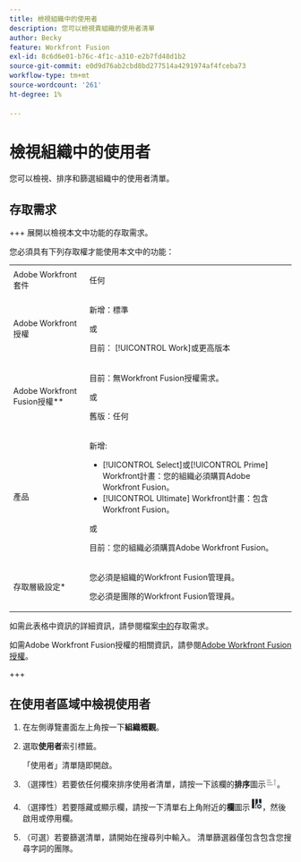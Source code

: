 ```yaml
---
title: 檢視組織中的使用者
description: 您可以檢視貴組織的使用者清單
author: Becky
feature: Workfront Fusion
exl-id: 8c6d6e01-b76c-4f1c-a310-e2b7fd48d1b2
source-git-commit: e0d9d76ab2cbd8bd277514a4291974af4fceba73
workflow-type: tm+mt
source-wordcount: '261'
ht-degree: 1%

---
```


# 檢視組織中的使用者

您可以檢視、排序和篩選組織中的使用者清單。

## 存取需求

+++ 展開以檢視本文中功能的存取需求。

您必須具有下列存取權才能使用本文中的功能：

<table style="table-layout:auto">
 <col> 
 <col> 
 <tbody> 
  <tr> 
   <td role="rowheader">Adobe Workfront套件</td> 
   <td> <p>任何</p> </td> 
  </tr> 
  <tr data-mc-conditions=""> 
   <td role="rowheader">Adobe Workfront授權</td> 
   <td> <p>新增：標準</p><p>或</p><p>目前： [!UICONTROL Work]或更高版本</p> </td> 
  </tr> 
  <tr> 
   <td role="rowheader">Adobe Workfront Fusion授權**</td> 
   <td>
   <p>目前：無Workfront Fusion授權需求。</p>
   <p>或</p>
   <p>舊版：任何 </p>
   </td> 
  </tr> 
  <tr> 
   <td role="rowheader">產品</td> 
   <td>
   <p>新增:</p> <ul><li>[!UICONTROL Select]或[!UICONTROL Prime] Workfront計畫：您的組織必須購買Adobe Workfront Fusion。</li><li>[!UICONTROL Ultimate] Workfront計畫：包含Workfront Fusion。</li></ul>
   <p>或</p>
   <p>目前：您的組織必須購買Adobe Workfront Fusion。</p>
   </td> 
  </tr>
  <tr data-mc-conditions=""> 
   <td role="rowheader">存取層級設定*</td> 
   <td> 
     <p>您必須是組織的Workfront Fusion管理員。</p>
     <p>您必須是團隊的Workfront Fusion管理員。</p>
   </td> 
  </tr> 
   </td> 
  </tr> 
 </tbody> 
</table>

如需此表格中資訊的詳細資訊，請參閱檔案[中的](/help/workfront-fusion/references/licenses-and-roles/access-level-requirements-in-documentation.md)存取需求。

如需Adobe Workfront Fusion授權的相關資訊，請參閱[Adobe Workfront Fusion授權](/help/workfront-fusion/set-up-and-manage-workfront-fusion/licensing-operations-overview/license-automation-vs-integration.md)。

+++

## 在使用者區域中檢視使用者

1. 在左側導覽畫面左上角按一下&#x200B;**組織概觀**。
1. 選取&#x200B;**使用者**&#x200B;索引標籤。

   「使用者」清單隨即開啟。

1. （選擇性）若要依任何欄來排序使用者清單，請按一下該欄的&#x200B;**排序**&#x200B;圖示![排序圖示](assets/sort-icon.png)。
1. （選擇性）若要隱藏或顯示欄，請按一下清單右上角附近的&#x200B;**欄**&#x200B;圖示![欄圖示](assets/columns-icon.png)，然後啟用或停用欄。
1. （可選）若要篩選清單，請開始在搜尋列中輸入。 清單篩選器僅包含包含您搜尋字詞的團隊。
